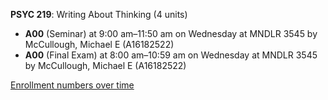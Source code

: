 **PSYC 219**: Writing About Thinking (4 units)

- **A00** (Seminar) at 9:00 am–11:50 am on Wednesday at MNDLR 3545 by McCullough, Michael E (A16182522)
- **A00** (Final Exam) at 8:00 am–10:59 am on Wednesday at MNDLR 3545 by McCullough, Michael E (A16182522)

[Enrollment numbers over time](./PSYC219.tsv)
